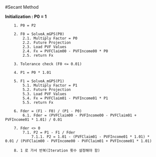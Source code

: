 #Secant Method

**Initialization : P0 = 1**

		1. P0 = P2

		2. F0 = SolveA_mGPS(P0)
			2.1. Multiply Factor = P0
			2.2. Future Projection
			2.3. Load PVF Values
			2.4. Fx = PVFClaim00 - PVFIncome00 * P0
			2.5. return Fx

		3. Tolerance check (F0 <= 0.01)

		4. P1 = P0 * 1.01

		5. F1 = SolveA_mGPS(P1)
			5.1. Multiply Factor = P1
			5.2. Future Projection
			5.3. Load PVF Values
			5.4. Fx = PVFClaim01 - PVFIncome01 * P1
			5.5. return Fx

		6. Fder = (F1 - F0) / (P1 - P0)
			6.1. Fder = (PVFClaim00 - PVFIncome00 - PVFClaim01 + PVFIncome01 * 1.01) / 0.01

		7. Fder <> 0
			7.1. P2 = P1 - F1 / Fder
				7.1.1. P2 = 1.01 - (PVFClaim01 - PVFIncome01 * 1.01) * 0.01 / (PVFClaim00 - PVFIncome00 - PVFClaim01 + PVFIncome01 * 1.01)

		8. 1 로 가서 반복(Iteration 횟수 설정해야 함)


